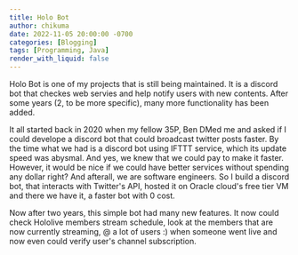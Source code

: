 ```yaml
---
title: Holo Bot
author: chikuma
date: 2022-11-05 20:00:00 -0700
categories: [Blogging]
tags: [Programming, Java]
render_with_liquid: false
---
```


Holo Bot is one of my projects that is still being maintained. It is a discord
bot that checkes web servies and help notify users with new contents. After
some years (2, to be more specific), many more functionality has been added.

It all started back in 2020 when my fellow 35P, Ben DMed me and asked if I
could develope a discord bot that could broadcast twitter posts faster. By the
time what we had is a discord bot using IFTTT service, which its update speed
was abysmal. And yes, we knew that we could pay to make it faster. However, it
would be nice if we could have better services without spending any dollar
right? And afterall, we are software engineers. So I build a discord bot, that
interacts with Twitter's API, hosted it on Oracle cloud's free tier VM and there
we have it, a faster bot with 0 cost. 

Now after two years, this simple bot had many new features. It now could check
Hololive members stream schedule, look at the members that are now currently
streaming, @ a lot of users :) when someone went live and now even could verify
user's channel subscription.
